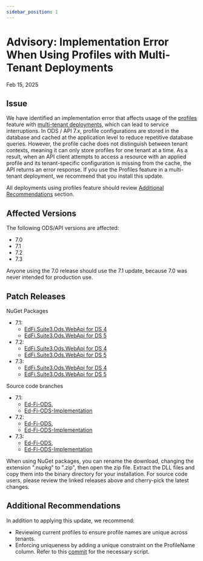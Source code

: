 ```yaml
---
sidebar_position: 1
---
```


# Advisory: Implementation Error When Using Profiles with Multi-Tenant Deployments

Feb 15, 2025

## Issue

We have identified an implementation error that affects usage of the
[profiles](/reference/ods-api/platform-dev-guide/security/api-profiles) feature
with [multi-tenant
deployments](/reference/ods-api/platform-dev-guide/configuration/single-and-multi-tenant-configuration#multi-tenant-configuration),
which can lead to service interruptions. In ODS / API 7.x, profile
configurations are stored in the database and cached at the application level to
reduce repetitive database queries. However, the profile cache does not
distinguish between tenant contexts, meaning it can only store profiles for one
tenant at a time. As a result, when an API client attempts to access a resource
with an applied profile and its tenant-specific configuration is missing from
the cache, the API returns an error response. If you use the Profiles feature in
a multi-tenant deployment, we recommend that you install this update.

All deployments using profiles feature should review [Additional
Recommendations](#additional-recommendations) section.

## Affected Versions

The following ODS/API versions are affected:

* 7.0
* 7.1
* 7.2
* 7.3

Anyone using the 7.0 release should use the 7.1 update, because 7.0 was never
intended for production use.

## Patch Releases

NuGet Packages

* 7.1:
  * [EdFi.Suite3.Ods.WebApi for DS
    4](https://dev.azure.com/ed-fi-alliance/Ed-Fi-Alliance-OSS/_artifacts/feed/EdFi@Release/NuGet/EdFi.Suite3.Ods.WebApi.Standard.4.0.0/versions/7.1.3646)
  * [EdFi.Suite3.Ods.WebApi for DS
    5](https://dev.azure.com/ed-fi-alliance/Ed-Fi-Alliance-OSS/_artifacts/feed/EdFi@Release/NuGet/EdFi.Suite3.Ods.WebApi.Standard.5.0.0/overview/7.1.3646)
* 7.2:
  * [EdFi.Suite3.Ods.WebApi for DS
    4](https://dev.azure.com/ed-fi-alliance/Ed-Fi-Alliance-OSS/_artifacts/feed/EdFi@Release/NuGet/EdFi.Suite3.Ods.WebApi.Standard.4.0.0/overview/7.2.2682)
  * [EdFi.Suite3.Ods.WebApi for DS
    5](https://dev.azure.com/ed-fi-alliance/Ed-Fi-Alliance-OSS/_artifacts/feed/EdFi@Release/NuGet/EdFi.Suite3.Ods.WebApi.Standard.5.1.0/overview/7.2.2682)
* 7.3:
  * [EdFi.Suite3.Ods.WebApi for DS
    4](https://dev.azure.com/ed-fi-alliance/Ed-Fi-Alliance-OSS/_artifacts/feed/EdFi@Release/NuGet/EdFi.Suite3.Ods.WebApi.Standard.4.0.0/overview/7.3.1574)
  * [EdFi.Suite3.Ods.WebApi for DS
    5](https://dev.azure.com/ed-fi-alliance/Ed-Fi-Alliance-OSS/_artifacts/feed/EdFi@Release/NuGet/EdFi.Suite3.Ods.WebApi.Standard.5.2.0/overview/7.3.1574)

Source code branches

* 7.1:
  * [Ed-Fi-ODS](https://github.com/Ed-Fi-Alliance-OSS/Ed-Fi-ODS/tree/v7.1-patch4),
  * [Ed-Fi-ODS-Implementation](https://github.com/Ed-Fi-Alliance-OSS/Ed-Fi-ODS-Implementation/tree/v7.1-patch4)
* 7.2:
  * [Ed-Fi-ODS](https://github.com/Ed-Fi-Alliance-OSS/Ed-Fi-ODS/tree/v7.2-patch2),
  * [Ed-Fi-ODS-Implementation](https://github.com/Ed-Fi-Alliance-OSS/Ed-Fi-ODS-Implementation/tree/v7.2-patch2)
* 7.3:
  * [Ed-Fi-ODS](https://github.com/Ed-Fi-Alliance-OSS/Ed-Fi-ODS/tree/v7.3-patch1),
  * [Ed-Fi-ODS-Implementation](https://github.com/Ed-Fi-Alliance-OSS/Ed-Fi-ODS-Implementation/tree/v7.3-patch1)

When using NuGet packages, you can rename the download, changing the extension
".nupkg" to ".zip", then open the zip file. Extract the DLL files and copy them
into the binary directory for your installation. For source code users, please
review the linked releases above and cherry-pick the latest changes.

## Additional Recommendations

In addition to applying this update, we recommend:

* Reviewing current profiles to ensure profile names are unique across tenants.
* Enforcing uniqueness by adding a unique constraint on the ProfileName column.
  Refer to this
  [commit](https://github.com/Ed-Fi-Alliance-OSS/Ed-Fi-ODS/commit/40d1bf5cf8a3d0e748ebbbd1bf826ee8417150f9)
  for the necessary script.
